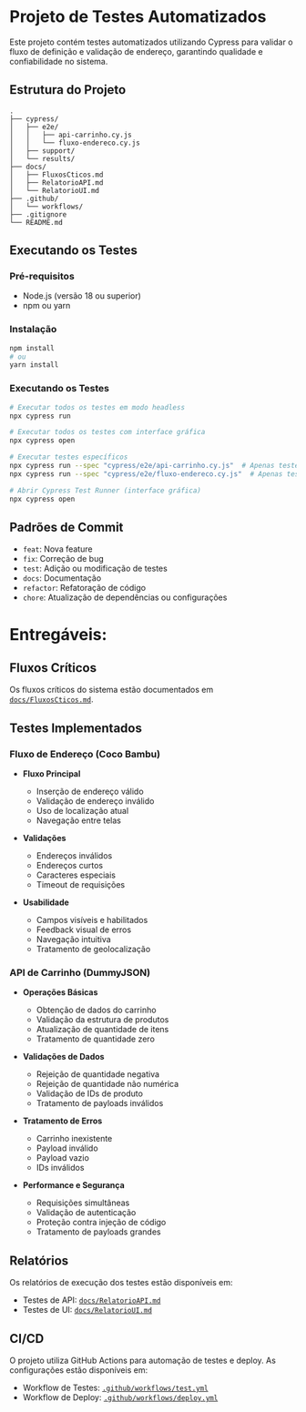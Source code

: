 # Projeto de Testes Automatizados

Este projeto contém testes automatizados utilizando Cypress para validar o fluxo de definição e validação de endereço, garantindo qualidade e confiabilidade no sistema.

## Estrutura do Projeto

```
.
├── cypress/
│   ├── e2e/              
│   │   ├── api-carrinho.cy.js  
│   │   └── fluxo-endereco.cy.js      
│   ├── support/        
│   └── results/        
├── docs/
│   ├── FluxosCticos.md   
│   ├── RelatorioAPI.md  
│   └── RelatorioUI.md  
├── .github/
│   └── workflows/       
├── .gitignore
└── README.md
```

## Executando os Testes

### Pré-requisitos
- Node.js (versão 18 ou superior)
- npm ou yarn

### Instalação
```bash
npm install
# ou
yarn install
```

### Executando os Testes
```bash
# Executar todos os testes em modo headless
npx cypress run

# Executar todos os testes com interface gráfica
npx cypress open

# Executar testes específicos
npx cypress run --spec "cypress/e2e/api-carrinho.cy.js"  # Apenas testes de API
npx cypress run --spec "cypress/e2e/fluxo-endereco.cy.js"  # Apenas testes de UI

# Abrir Cypress Test Runner (interface gráfica)
npx cypress open
```

## Padrões de Commit

- `feat`: Nova feature
- `fix`: Correção de bug
- `test`: Adição ou modificação de testes
- `docs`: Documentação
- `refactor`: Refatoração de código
- `chore`: Atualização de dependências ou configurações

# Entregáveis:

## Fluxos Críticos

Os fluxos críticos do sistema estão documentados em [`docs/FluxosCticos.md`](docs/FluxosCticos.md).

## Testes Implementados

### Fluxo de Endereço (Coco Bambu)
- **Fluxo Principal**
  - Inserção de endereço válido
  - Validação de endereço inválido
  - Uso de localização atual
  - Navegação entre telas

- **Validações**
  - Endereços inválidos
  - Endereços curtos
  - Caracteres especiais
  - Timeout de requisições

- **Usabilidade**
  - Campos visíveis e habilitados
  - Feedback visual de erros
  - Navegação intuitiva
  - Tratamento de geolocalização

### API de Carrinho (DummyJSON)
- **Operações Básicas**
  - Obtenção de dados do carrinho
  - Validação da estrutura de produtos
  - Atualização de quantidade de itens
  - Tratamento de quantidade zero

- **Validações de Dados**
  - Rejeição de quantidade negativa
  - Rejeição de quantidade não numérica
  - Validação de IDs de produto
  - Tratamento de payloads inválidos

- **Tratamento de Erros**
  - Carrinho inexistente
  - Payload inválido
  - Payload vazio
  - IDs inválidos

- **Performance e Segurança**
  - Requisições simultâneas
  - Validação de autenticação
  - Proteção contra injeção de código
  - Tratamento de payloads grandes

## Relatórios

Os relatórios de execução dos testes estão disponíveis em:
- Testes de API: [`docs/RelatorioAPI.md`](docs/RelatorioAPI.md)
- Testes de UI: [`docs/RelatorioUI.md`](docs/RelatorioUI.md)

## CI/CD

O projeto utiliza GitHub Actions para automação de testes e deploy. As configurações estão disponíveis em:
- Workflow de Testes: [`.github/workflows/test.yml`](.github/workflows/test.yml)
- Workflow de Deploy: [`.github/workflows/deploy.yml`](.github/workflows/deploy.yml)